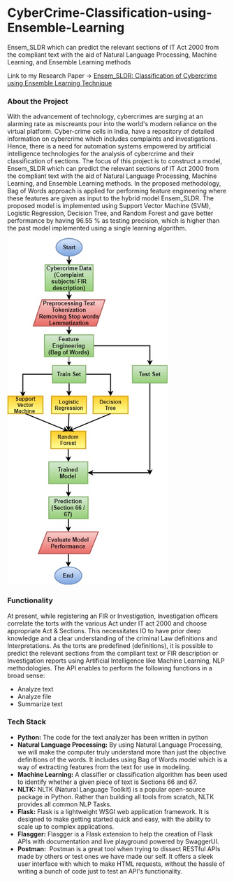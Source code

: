 # CyberCrime-Classification-using-Ensemble-Learning
Ensem_SLDR which can predict the relevant sections of IT Act 2000 from the compliant text with the aid of Natural Language Processing, Machine Learning, and Ensemble Learning methods

Link to my Research Paper -> [Ensem_SLDR: Classification of Cybercrime using Ensemble Learning Technique](https://www.mecs-press.org/ijcnis/ijcnis-v14-n1/v14n1-7.html "Ensem_SLDR")    

<h3 align="left">About the Project</h3>

With the advancement of technology, cybercrimes are surging at an alarming rate as
miscreants pour into the world's modern reliance on the virtual platform. Cyber-crime cells
in India, have a repository of detailed information on cybercrime which includes complaints
and investigations. Hence, there is a need for automation systems empowered by artificial
intelligence technologies for the analysis of cybercrime and their classification of sections.
The focus of this project is to construct a model, Ensem_SLDR which can predict the
relevant sections of IT Act 2000 from the compliant text with the aid of Natural Language
Processing, Machine Learning, and Ensemble Learning methods. In the proposed
methodology, Bag of Words approach is applied for performing feature engineering where
these features are given as input to the hybrid model Ensem_SLDR. The proposed model
is implemented using Support Vector Machine (SVM), Logistic Regression, Decision Tree,
and Random Forest and gave better performance by having 96.55 % as testing precision,
which is higher than the past model implemented using a single learning algorithm.


![Flowchart](/images/Minorproject_stack.jpg)

<h3 align="left">Functionality</h3>

At present, while registering an FIR or Investigation, Investigation
officers correlate the torts with the various Act under IT act 2000 and choose appropriate
Act & Sections. This necessitates IO to have prior deep knowledge and a clear
understanding of the criminal Law definitions and Interpretations. As the torts are
predefined (definitions), it is possible to predict the relevant sections from the compliant
text or FIR description or Investigation reports using Artificial Intelligence like Machine
Learning, NLP methodologies.
The API enables to perform the following functions in a broad sense:
* Analyze text
* Analyze file
* Summarize text

<h3 align="left">Tech Stack</h3>

* **Python:** The code for the text analyzer has been written in python
* **Natural Language Processing:** By using Natural Language Processing, we will make the computer truly understand more than just the objective definitions of the words. It includes using Bag of Words model which is a way of extracting features from the text for use in modeling.
* **Machine Learning:** A classifier or classification algorithm has been used to identify whether a given piece of text is Sections 66 and 67. 
* **NLTK:** NLTK (Natural Language Toolkit) is a popular open-source package in Python. Rather than building all tools from scratch, NLTK provides all common NLP Tasks. 
* **Flask:** Flask is a lightweight WSGI web application framework. It is designed to make getting started quick and easy, with the ability to scale up to complex applications.
* **Flasgger:** Flasgger is a Flask extension to help the creation of Flask APIs with documentation and live playground powered by SwaggerUI.
* **Postman:**  Postman is a great tool when trying to dissect RESTful APIs made by others or test ones we have made our self. It offers a sleek user interface with which to make HTML requests, without the hassle of writing a bunch of code just to test an API's functionality.


